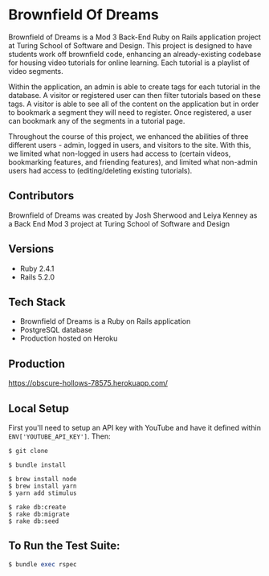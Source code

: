 # Brownfield Of Dreams

Brownfield of Dreams is a Mod 3 Back-End Ruby on Rails application project at Turing School of Software and Design. This project is designed to have students work off brownfield code, enhancing an already-existing codebase for housing video tutorials for online learning. Each tutorial is a playlist of video segments. 

Within the application, an admin is able to create tags for each tutorial in the database. A visitor or registered user can then filter tutorials based on these tags. A visitor is able to see all of the content on the application but in order to bookmark a segment they will need to register. Once registered, a user can bookmark any of the segments in a tutorial page.

Throughout the course of this project, we enhanced the abilities of three different users - admin, logged in users, and visitors to the site. With this, we limited what non-logged in users had access to (certain videos, bookmarking features, and friending features), and limited what non-admin users had access to (editing/deleting existing tutorials). 


## Contributors
Brownfield of Dreams was created by Josh Sherwood and Leiya Kenney as a Back End Mod 3 project at Turing School of Software and Design


## Versions
* Ruby 2.4.1
* Rails 5.2.0

## Tech Stack
* Brownfield of Dreams is a Ruby on Rails application 
* PostgreSQL database
* Production hosted on Heroku

## Production
https://obscure-hollows-78575.herokuapp.com/

## Local Setup

First you'll need to setup an API key with YouTube and have it defined within `ENV['YOUTUBE_API_KEY']`.
Then: 
```
$ git clone
```

```
$ bundle install
```

```
$ brew install node
$ brew install yarn
$ yarn add stimulus
```

```
$ rake db:create
$ rake db:migrate
$ rake db:seed
```

## To Run the Test Suite:
```ruby
$ bundle exec rspec
```
